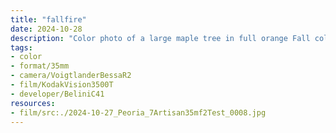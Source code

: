 ```yaml
---
title: "fallfire"
date: 2024-10-28
description: "Color photo of a large maple tree in full orange Fall colors with the evening sun setting the whole tree on fire. The colors are a bit muted/dreamy due to it being a film photo scanned on a not very sharp scanner."
tags:
- color
- format/35mm
- camera/VoigtlanderBessaR2
- film/KodakVision3500T
- developer/BeliniC41
resources:
- film/src:./2024-10-27_Peoria_7Artisan35mf2Test_0008.jpg
---
```

